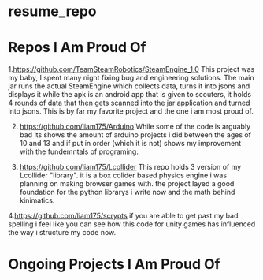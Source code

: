 # resume_repo

# Repos I Am Proud Of

1.https://github.com/TeamSteamRobotics/SteamEngine_1.0
    This project was my baby, I spent many night fixing bug and engineering solutions. The main jar runs     the actual SteamEngine which collects data, turns it into jsons and displays it while the apk is an       android app that is given to scouters, it holds 4 rounds of data that then gets scanned into the jar     application and turned into jsons. This is by far my favorite project and the one i am most proud of.

2. https://github.com/liam175/Arduino
    While some of the code is arguably bad its shows the amount of arduino projects i did between the         ages of 10 and 13 and if put in order (which it is not) shows my improvement with the fundemntals of     programing.
    
3. https://github.com/liam175/Lcollider
    This repo holds 3 version of my Lcollider "library". it is a box colider based physics engine i was       planning on making browser games with. the project layed a good foundation for the python librarys i     write now and the math behind kinimatics.
    
4.https://github.com/liam175/scrypts
    if you are able to get past my bad spelling i feel like you can see how this code for unity games has     influenced the way i structure my code now.

# Ongoing Projects I Am Proud Of
